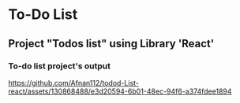 # To-Do List
## Project "Todos list" using Library 'React'
### To-do list project's output
https://github.com/Afnan112/todod-List-react/assets/130868488/e3d20594-6b01-48ec-94f6-a374fdee1894




 
